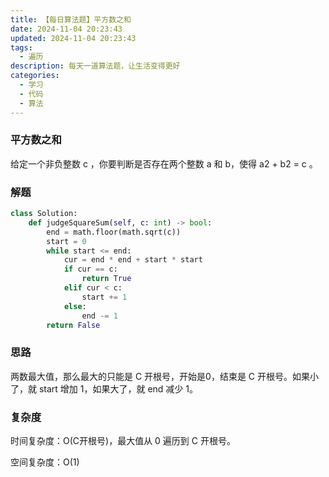 ```yaml
---
title: 【每日算法题】平方数之和
date: 2024-11-04 20:23:43
updated: 2024-11-04 20:23:43
tags:
  - 遍历
description: 每天一道算法题，让生活变得更好
categories:
  - 学习
  - 代码
  - 算法
---
```


### 平方数之和

给定一个非负整数 c ，你要判断是否存在两个整数 a 和 b，使得 a2 + b2 = c 。

### 解题

```python
class Solution:
    def judgeSquareSum(self, c: int) -> bool:
        end = math.floor(math.sqrt(c))
        start = 0
        while start <= end:
            cur = end * end + start * start
            if cur == c:
                return True
            elif cur < c:
                start += 1
            else:
                end -= 1
        return False
```

### 思路

两数最大值，那么最大的只能是 C 开根号，开始是0，结束是 C 开根号。如果小了，就 start 增加 1，如果大了，就 end 减少 1。

### 复杂度

时间复杂度：O(C开根号)，最大值从 0 遍历到 C 开根号。

空间复杂度：O(1)
